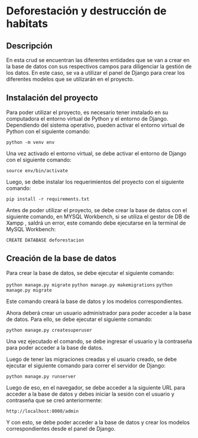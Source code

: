# Deforestación y destrucción de habitats

## Descripción

En esta crud se encuentran las diferentes entidades que se van a crear en la base de datos con sus respectivos campos para diligenciar la gestión de los datos. En este caso, se va a utilizar el panel de Django para crear los diferentes modelos que se utilizarán en el proyecto.

## Instalación del proyecto

Para poder utilizar el proyecto, es necesario tener instalado en su computadora el entorno virtual de Python y el entorno de Django. Dependiendo del sistema operativo, pueden activar el entorno virtual de Python con el siguiente comando:

`python -m venv env`

Una vez activado el entorno virtual, se debe activar el entorno de Django con el siguiente comando:

`source env/bin/activate`

Luego, se debe instalar los requerimientos del proyecto con el siguiente comando:

`pip install -r requirements.txt`

Antes de poder utilizar el proyecto, se debe crear la base de datos con el siguiente comando, en MYSQL Workbench, si se utiliza el gestor de DB de  Xampp , saldrá un error, este comando debe ejecutarse en la terminal de MySQL Workbench:

`CREATE DATABASE deforestacion`

## Creación de la base de datos

Para crear la base de datos, se debe ejecutar el siguiente comando:

`python manage.py migrate`
`python manage.py makemigrations`
`python manage.py migrate`

Este comando creará la base de datos y los modelos correspondientes.

Ahora deberá crear un usuario administrador para poder acceder a la base de datos. Para ello, se debe ejecutar el siguiente comando:

`python manage.py createsuperuser`

Una vez ejecutado el comando, se debe ingresar el usuario y la contraseña para poder acceder a la base de datos.

Luego de tener las migraciones creadas y el usuario creado, se debe ejecutar el siguiente comando para correr el servidor de Django:

`python manage.py runserver`

Luego de eso, en el navegador, se debe acceder a la siguiente URL para acceder a la base de datos y debes iniciar la sesión con el usuario y contraseña que se creó anteriormente:

`http://localhost:8000/admin`

Y con esto, se debe poder acceder a la base de datos y crear los modelos correspondientes desde el panel de Django.

























